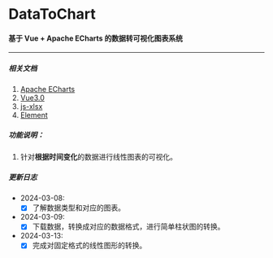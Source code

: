 # DataToChart
#### 基于 Vue + Apache ECharts 的数据转可视化图表系统
---
##### 相关文档
1. [Apache ECharts](https://echarts.apache.org/zh/index.html)
2. [Vue3.0](https://cn.vuejs.org/guide/introduction.html)
3. [js-xlsx](https://jelly.jd.com/article/6006b1035b6c6a01506c879e)
4. [Element](https://element-plus.org/zh-CN/)
##### 功能说明：
1. 针对**根据时间变化**的数据进行线性图表的可视化。
   

##### 更新日志

- 2024-03-08:
	- [x] 了解数据类型和对应的图表。
- 2024-03-09:
	- [x] 下载数据，转换成对应的数据格式，进行简单柱状图的转换。
- 2024-03-13:
    - [x] 完成对固定格式的线性图形的转换。